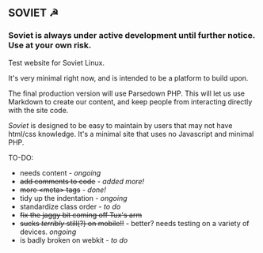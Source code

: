 ## SOVIET &#9773;


### Soviet is always under active development until further notice. Use at your own risk.

Test website for Soviet Linux.

It's very minimal right now, and is intended to be a platform to build upon.

The final production version will use Parsedown PHP. This will let us use Markdown to create our content, and keep people from interacting directly with the site code.

_Soviet_ is designed to be easy to maintain by users that may not have html/css knowledge. It's a minimal site that uses no Javascript and minimal PHP.

TO-DO:
+ needs content - _ongoing_
+ ~~add comments to code~~ - _added more!_
+ ~~more \<meta\> tags~~ - _done!_
+ tidy up the indentation - _ongoing_
+ standardize class order - _to do_
+ ~~fix the jaggy bit coming off Tux's arm~~
+ ~~sucks _terribly_ still(?) on mobile!!~~ - better? needs testing on a variety of devices. _ongoing_
+ is badly broken on webkit - _to do_
